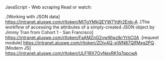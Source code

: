 JavaScript - Web scraping
Read or watch:

.[Working with JSON data] https://intranet.aluswe.com/rltoken/MiTgYMkQEYW7Ydfr2Enb-A
.[The workflow of accessing the attributes of a simply-created JSON object by Jimmy Tran from Cohort 1 - San Francisco] https://intranet.aluswe.com/rltoken/FaAMZnG2vwWwzlkrYrhC0A
.[request module] https://intranet.aluswe.com/rltoken/ZOiv4Q-sjWN87QlfMxg2PQ
.[Modern JS] https://intranet.aluswe.com/rltoken/ULF1RX7OyNexRK1q7qpcwA